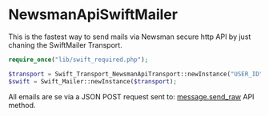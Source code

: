 # NewsmanApiSwiftMailer

This is the fastest way to send mails via Newsman secure http API by just chaning the SwiftMailer Transport.

```php
require_once("lib/swift_required.php");

$transport = Swift_Transport_NewsmanApiTransport::newInstance("USER_ID", "API_KEY");
$swift = Swift_Mailer::newInstance($transport);
```

All emails are se via a JSON POST request sent to: [message.send_raw](https://kb.newsmansmtp.com/api/1.0/message.send_raw) API method.
